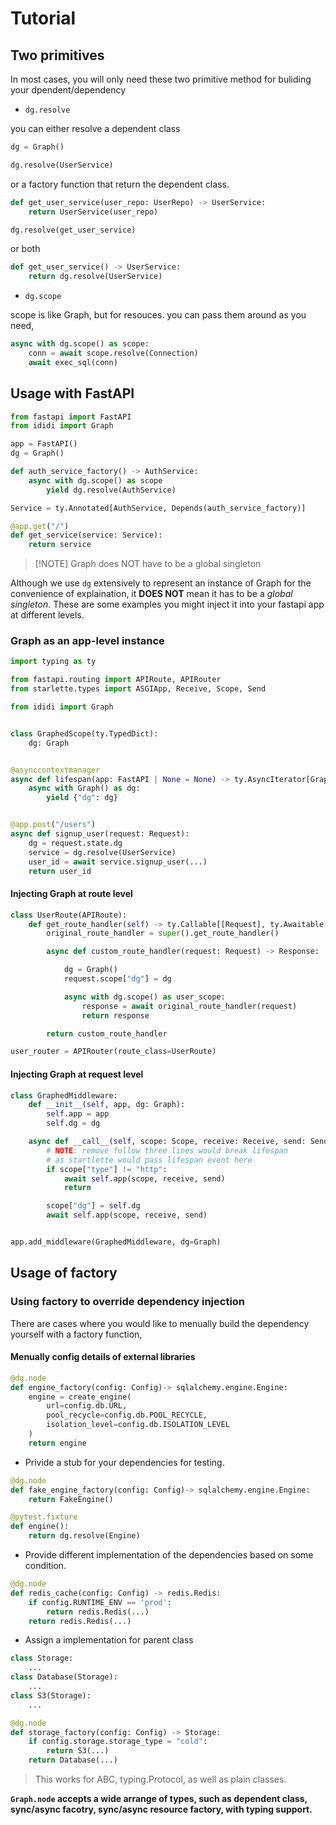 # Tutorial

## Two primitives

In most cases, you will only need these two primitive method for buliding your dpendent/dependency

- `dg.resolve`

you can either resolve a dependent class

```py
dg = Graph()

dg.resolve(UserService)
```

or a factory function that return the dependent class.

```py
def get_user_service(user_repo: UserRepo) -> UserService:
    return UserService(user_repo)

dg.resolve(get_user_service)
```

or both

```py
def get_user_service() -> UserService:
    return dg.resolve(UserService)
```

- `dg.scope`

scope is like Graph, but for resouces.
you can pass them around as you need,

```py
async with dg.scope() as scope:
    conn = await scope.resolve(Connection)
    await exec_sql(conn)
```

## Usage with FastAPI

```python title="app.py"
from fastapi import FastAPI
from ididi import Graph

app = FastAPI()
dg = Graph()

def auth_service_factory() -> AuthService:
    async with dg.scope() as scope
        yield dg.resolve(AuthService)

Service = ty.Annotated[AuthService, Depends(auth_service_factory)]

@app.get("/")
def get_service(service: Service):
    return service
```

>[!NOTE] Graph does NOT have to be a global singleton

Although we use `dg` extensively to represent an instance of Graph for the convenience of explaination,
it **DOES NOT** mean it has to be a *global singleton*. These are some examples you might inject it into your fastapi app at different levels.

### Graph as an app-level instance

```py
import typing as ty

from fastapi.routing import APIRoute, APIRouter
from starlette.types import ASGIApp, Receive, Scope, Send

from ididi import Graph


class GraphedScope(ty.TypedDict):
    dg: Graph


@asynccontextmanager
async def lifespan(app: FastAPI | None = None) -> ty.AsyncIterator[GraphedScope]:
    async with Graph() as dg:
        yield {"dg": dg}


@app.post("/users")
async def signup_user(request: Request):
    dg = request.state.dg
    service = dg.resolve(UserService)
    user_id = await service.signup_user(...)
    return user_id

```

#### Injecting Graph at route level

```py
class UserRoute(APIRoute):
    def get_route_handler(self) -> ty.Callable[[Request], ty.Awaitable[Response]]:
        original_route_handler = super().get_route_handler()

        async def custom_route_handler(request: Request) -> Response:

            dg = Graph()
            request.scope["dg"] = dg

            async with dg.scope() as user_scope:
                response = await original_route_handler(request)
                return response

        return custom_route_handler

user_router = APIRouter(route_class=UserRoute)
```

#### Injecting Graph at request level

```py
class GraphedMiddleware:
    def __init__(self, app, dg: Graph):
        self.app = app
        self.dg = dg

    async def __call__(self, scope: Scope, receive: Receive, send: Send):
        # NOTE: remove follow three lines would break lifespan
        # as startlette would pass lifespan event here
        if scope["type"] != "http":
            await self.app(scope, receive, send)
            return

        scope["dg"] = self.dg
        await self.app(scope, receive, send)


app.add_middleware(GraphedMiddleware, dg=Graph)
```


## Usage of factory

### Using factory to override dependency injection

There are cases where you would like to menually build the dependency yourself with a factory function,

#### Menually config details of external libraries

```python
@dg.node
def engine_factory(config: Config)-> sqlalchemy.engine.Engine:
    engine = create_engine(
        url=config.db.URL,
        pool_recycle=config.db.POOL_RECYCLE,
        isolation_level=config.db.ISOLATION_LEVEL
    )
    return engine
```

- Privide a stub for your dependencies for testing.

```py
@dg.node
def fake_engine_factory(config: Config)-> sqlalchemy.engine.Engine:
    return FakeEngine()

@pytest.fixture
def engine():
    return dg.resolve(Engine)
```

- Provide different implementation of the dependencies based on some condition.

```py
@dg.node
def redis_cache(config: Config) -> redis.Redis:
    if config.RUNTIME_ENV == 'prod':
        return redis.Redis(...)
    return redis.Redis(...)
```

- Assign a implementation for parent class

```py
class Storage:
    ...
class Database(Storage):
    ...
class S3(Storage): 
    ...

@dg.node
def storage_factory(config: Config) -> Storage:
    if config.storage.storage_type = "cold":
        return S3(...)
    return Database(...)
```

> This works for ABC, typing.Protocol, as well as plain classes.

**`Graph.node` accepts a wide arrange of types, such as dependent class, sync/async facotry, sync/async resource factory, with typing support.**
